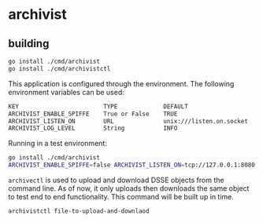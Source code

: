 # archivist

## building

```sh
go install ./cmd/archivist
go install ./cmd/archivistctl
```

This application is configured through the environment. The following environment variables can be used:

```sh
KEY                        TYPE             DEFAULT                     REQUIRED    DESCRIPTION
ARCHIVIST_ENABLE_SPIFFE    True or False    TRUE                                    Enable SPIFFE support
ARCHIVIST_LISTEN_ON        URL              unix:///listen.on.socket                url to listen on
ARCHIVIST_LOG_LEVEL        String           INFO                                    Log level
```

Running in a test environment:

```sh
go install ./cmd/archivist
ARCHIVIST_ENABLE_SPIFFE=false ARCHIVIST_LISTEN_ON=tcp://127.0.0.1:8080 archivist
```

`archivectl` is used to upload and download DSSE objects from the command line. As of now, it only uploads then
downloads the same object to test end to end functionality. This command will be built up in time.

```sh
archivistctl file-to-upload-and-downlaod
```
